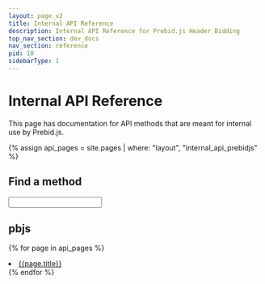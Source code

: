 ```yaml
---
layout: page_v2
title: Internal API Reference
description: Internal API Reference for Prebid.js Header Bidding
top_nav_section: dev_docs
nav_section: reference
pid: 10
sidebarType: 1
---
```




# Internal API Reference

This page has documentation for API methods that are meant for internal use by Prebid.js.

{% assign api_pages = site.pages | where: "layout", "internal_api_prebidjs" %}

## Find a method

<input type="text" id="autocomplete-filter" class="autocomplete-filter">
<script src="https://cdnjs.cloudflare.com/ajax/libs/awesomplete/1.1.5/awesomplete.min.js" integrity="sha512-HcBl0GSJvt4Qecm4srHapirUx0HJDi2zYXm6KUKNNUGdTIN9cBwakVZHWmRVj4MKgy1AChqhWGYcMDbRKgO0zg==" crossorigin="anonymous"></script>
<script>
var AutocompleteList = [{% for page in api_pages %}{ label: '{{ page.title }}', value: '/{{ page.path | replace: ".md", ".html" }}' },{% endfor %}];
</script>
<script src="{{site.baseurl}}/assets/js/autocomplete.js"></script>

<a name="module_pbjs"></a>

## pbjs

{% for page in api_pages %}
<li><a href="/{{ page.path | replace: '.md', '.html'}}">{{page.title}}</a></li>
{% endfor %}
